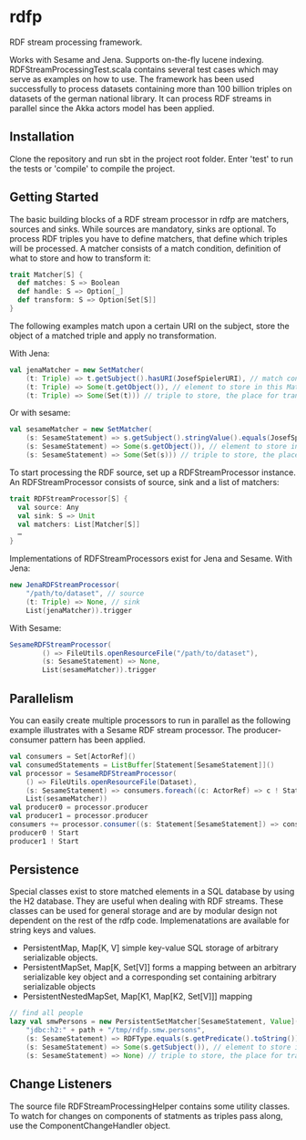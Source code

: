 # rdfp
RDF stream processing framework.

Works with Sesame and Jena. Supports on-the-fly lucene indexing.
RDFStreamProcessingTest.scala contains several test cases which may serve as
examples on how to use.
The framework has been used successfully to process datasets containing more than
100 billion triples on datasets of the german national library.
It can process RDF streams in parallel since the Akka actors model has been applied.

## Installation
Clone the repository and run sbt in the project root folder.
Enter 'test' to run the tests or 'compile' to compile the project.

## Getting Started

The basic building blocks of a RDF stream processor in rdfp are matchers, sources
and sinks. While sources are mandatory, sinks are optional.
To process RDF triples you have to define matchers, that define which triples
will be processed. A matcher consists of a match condition, definition of what
to store and how to transform it:

```scala
trait Matcher[S] {
  def matches: S => Boolean
  def handle: S => Option[_]
  def transform: S => Option[Set[S]]
}
```

The following examples match upon a certain URI on the subject, store the object
of a matched triple and apply no transformation.

With Jena:
```scala
val jenaMatcher = new SetMatcher(
    (t: Triple) => t.getSubject().hasURI(JosefSpielerURI), // match condition
    (t: Triple) => Some(t.getObject()), // element to store in this Matcher's list
    (t: Triple) => Some(Set(t))) // triple to store, the place for transformations
```

Or with sesame:
```scala
val sesameMatcher = new SetMatcher(
    (s: SesameStatement) => s.getSubject().stringValue().equals(JosefSpielerURI), // match condition
    (s: SesameStatement) => Some(s.getObject()), // element to store in this Matcher's list
    (s: SesameStatement) => Some(Set(s))) // triple to store, the place for transformations
```


To start processing the RDF source, set up a RDFStreamProcessor instance.
An RDFStreamProcessor consists of source, sink and a list of matchers:
```scala
trait RDFStreamProcessor[S] {
  val source: Any
  val sink: S => Unit
  val matchers: List[Matcher[S]]
  …
}
```

Implementations of RDFStreamProcessors exist for Jena and Sesame.
With Jena:
```scala
new JenaRDFStreamProcessor(
	"/path/to/dataset", // source
	(t: Triple) => None, // sink
	List(jenaMatcher)).trigger
```

With Sesame:
```scala
SesameRDFStreamProcessor(
        () => FileUtils.openResourceFile("/path/to/dataset"),
        (s: SesameStatement) => None,
        List(sesameMatcher)).trigger
```

## Parallelism

You can easily create multiple processors to run in parallel as the following
example illustrates with a Sesame RDF stream processor. The producer-consumer
pattern has been applied.
```scala
val consumers = Set[ActorRef]()
val consumedStatements = ListBuffer[Statement[SesameStatement]]()
val processor = SesameRDFStreamProcessor(
	() => FileUtils.openResourceFile(Dataset),
	(s: SesameStatement) => consumers.foreach((c: ActorRef) => c ! Statement(s)), // send matched triple to all consumers
	List(sesameMatcher))
val producer0 = processor.producer
val producer1 = processor.producer
consumers += processor.consumer((s: Statement[SesameStatement]) => consumedStatements += s) // do something with the statement
producer0 ! Start
producer1 ! Start
```

## Persistence

Special classes exist to store matched elements in a SQL database by using the
H2 database. They are useful when dealing with RDF streams. These classes can be
used for general storage and are by modular design not dependent on the rest of
the rdfp code. Implemenatations are available for string keys and values.
 - PersistentMap, Map[K, V] simple key-value SQL storage of arbitrary serializable objects. 
 - PersistentMapSet, Map[K, Set[V]] forms a mapping between an arbitrary serializable
 key object and a corresponding set containing arbitrary serializable objects
 - PersistentNestedMapSet, Map[K1, Map[K2, Set[V]]] mapping
```scala
// find all people
lazy val smwPersons = new PersistentSetMatcher[SesameStatement, Value](
	"jdbc:h2:" + path + "/tmp/rdfp.smw.persons",
	(s: SesameStatement) => RDFType.equals(s.getPredicate().toString()) && SMWPerson.equals(s.getObject().toString()), // match condition
	(s: SesameStatement) => Some(s.getSubject()), // element to store in this Matcher's list
	(s: SesameStatement) => None) // triple to store, the place for transformations
```

 ## Change Listeners
 
The source file RDFStreamProcessingHelper contains some utility classes. To
watch for changes on components of statments as triples pass along, use the
ComponentChangeHandler object.